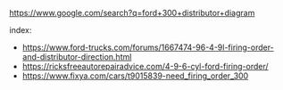https://www.google.com/search?q=ford+300+distributor+diagram

index:
- https://www.ford-trucks.com/forums/1667474-96-4-9l-firing-order-and-distributor-direction.html
- https://ricksfreeautorepairadvice.com/4-9-6-cyl-ford-firing-order/
- https://www.fixya.com/cars/t9015839-need_firing_order_300
